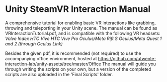 # Unity SteamVR Interaction Manual

A comprehensive tutorial for enabling basic VR interactions like grabbing, throwing and teleporting in your Unity scene.
The manual can be found as VRInteractionTutorial.pdf, and is compatible with the following VR headsets:
_Valve Index
HTC Vive
HTC Vive Pro
Oculus/Meta Rift S
Oculus/Meta Quest 1 and 2 (through Oculus Link)_

Besides the given pdf, it is recommended (not required) to use the accompanying office environment, hosted at https://github.com/utwente-interaction-lab/unity-assets/tree/master/Office
The manual will guide you through writing the scripts on your own, but a version of the completed scripts are also uploaded in the 'Final Scripts' folder.
